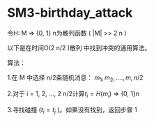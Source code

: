 # SM3-birthday_attack

令H: M => {0, 1} n为散列函数 ( |M| >> 2 n ) 

以下是在时间O(2 n/2 )散列 中找到冲突的通用算法。

算法： 
 

1.在 M 中选择 n/2条随机消息： $m_1 , m_2 , ...., m,n/2$

2.对于 i = 1, 2, ..., 2 n/2计算$t_i = H(m_i)$ => {0, 1}n

3.寻找碰撞 ($t_i = t_j$ )。如果没有找到，返回步骤 1

